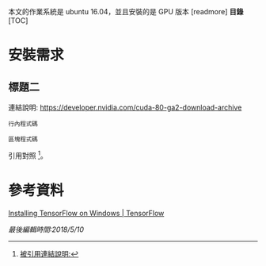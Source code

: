 本文的作業系統是 ubuntu 16.04，並且安裝的是 GPU 版本
[readmore]
**目錄**  
[TOC]
# 安裝需求

## 標題二
連結說明: <https://developer.nvidia.com/cuda-80-ga2-download-archive>

`行內程式碼`

```shell
區塊程式碼
```

引用對照 [^1]。

# 參考資料
[Installing TensorFlow on Windows | TensorFlow](https://www.tensorflow.org/install/install_windows)

[^1]: [被引用連結說明:](http://tieba.baidu.com/p/4565248851)

*最後編輯時間:2018/5/10*
<!--stackedit_data:
eyJoaXN0b3J5IjpbMTUwNzE2MTU3MywtMTg5MzEzNzA1Ml19
-->